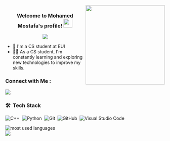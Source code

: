 
<img width="250" align="right" src="https://c.tenor.com/_DOBjnGspYAAAAAM/code-coding.gif">

<h3 align="center">
  Welcome to Mohamed Mostafa's profile!
  <img src="https://media.giphy.com/media/hvRJCLFzcasrR4ia7z/giphy.gif" width="28">
</h3>

<!-- Typing SVG by DenverCoder1 - https://github.com/DenverCoder1/readme-typing-svg -->
<p align="center">
  <a href="https://github.com/DenverCoder1/readme-typing-svg"><img src="https://readme-typing-svg.herokuapp.com/?lines=I'm%20a%20CS%20student%20at%20EUI;Always%20learning%20new%20things&font=Fira%20Code&center=true&width=440&height=45&color=f75c7e&vCenter=true&size=22"></a>
</p> 

- 🏢 I'm a CS student at EUI
- 👨‍💻 As a CS student, I'm constantly learning and exploring new technologies to improve my skills.


### Connect with Me :

<a href="https://www.linkedin.com/in/mohamed-mostafa-93212124b" target="_blank"><img src="https://img.shields.io/badge/-Mohamed%20Mostafa-0077B5?style=for-the-badge&logo=Linkedin&logoColor=white"/></a>

### 🛠 &nbsp;Tech Stack
![C++](https://img.shields.io/badge/C%2B%2B-05122A?style=flat&logo=C%2B%2B)&nbsp;
![Python](https://img.shields.io/badge/-Python%20-05122A?style=flat&logo=python)&nbsp;
![Git](https://img.shields.io/badge/-Git-05122A?style=flat&logo=git)&nbsp;
![GitHub](https://img.shields.io/badge/-GitHub-05122A?style=flat&logo=github)&nbsp;
![Visual Studio Code](https://img.shields.io/badge/-Visual%20Studio%20Code-05122A?style=flat&logo=visual-studio-code&logoColor=007ACC)&nbsp;
<!--- ![JavaScript](https://img.shields.io/badge/-JavaScript-05122A?style=flat&logo=javascript)&nbsp; -->
<!--- ![Bootstrap](https://img.shields.io/badge/-Bootstrap-05122A?style=flat&logo=bootstrap&logoColor=563D7C)&nbsp; -->
<!--- ![HTML](https://img.shields.io/badge/-HTML-05122A?style=flat&logo=HTML5)&nbsp; -->
<!--- ![CSS](https://img.shields.io/badge/-CSS-05122A?style=flat&logo=CSS3&logoColor=1572B6)&nbsp; -->
<!--- ![React.js](https://img.shields.io/badge/-React-05122A?style=flat&logo=react)
<!--- ![Node.js](https://img.shields.io/badge/-Node.js-05122A?style=flat&logo=node.js&logoColor=339933)&nbsp; -->
<!--- ![Sass](https://img.shields.io/badge/-Sass-05122A?style=flat&logo=sass)&nbsp; -->
<!--- ![GraphQL](https://img.shields.io/badge/-GraphQL-05122A?style=flat&logo=GraphQL)&nbsp; -->
<!--- ![MongoDB](https://img.shields.io/badge/-MongoDB-05122A?style=flat&logo=MongoDB)&nbsp; -->



<img align="left" src="https://github-readme-stats.vercel.app/api/top-langs?username=MohamedMostafa259&show_icons=true&locale=en&layout=compact&theme=radical" alt="most used languages" />
<br>
<a href="https://komarev.com/ghpvc/?username=MohamedMostafa259&style=for-the-badge">
    <img src="https://komarev.com/ghpvc/?username=MohamedMostafa259&style=for-the-badge">
</a>
